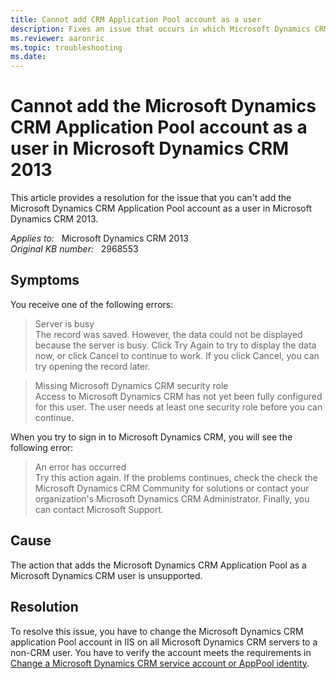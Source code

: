 ```yaml
---
title: Cannot add CRM Application Pool account as a user
description: Fixes an issue that occurs in which Microsoft Dynamics CRM 2013 is inaccessible. Provides a resolution.
ms.reviewer: aaronric
ms.topic: troubleshooting
ms.date: 
---
```

# Cannot add the Microsoft Dynamics CRM Application Pool account as a user in Microsoft Dynamics CRM 2013

This article provides a resolution for the issue that you can't add the Microsoft Dynamics CRM Application Pool account as a user in Microsoft Dynamics CRM 2013.

_Applies to:_ &nbsp; Microsoft Dynamics CRM 2013  
_Original KB number:_ &nbsp; 2968553

## Symptoms

You receive one of the following errors:

> Server is busy  
The record was saved. However, the data could not be displayed because the server is busy. Click Try Again to try to display the data now, or click Cancel to continue to work. If you click Cancel, you can try opening the record later.

> Missing Microsoft Dynamics CRM security role  
Access to Microsoft Dynamics CRM has not yet been fully configured for this user. The user needs at least one security role before you can continue.

When you try to sign in to Microsoft Dynamics CRM, you will see the following error:

> An error has occurred  
Try this action again. If the problems continues, check the check the Microsoft Dynamics CRM Community for solutions or contact your organization's Microsoft Dynamics CRM Administrator. Finally, you can contact Microsoft Support.

## Cause

The action that adds the Microsoft Dynamics CRM Application Pool as a Microsoft Dynamics CRM user is unsupported.

## Resolution

To resolve this issue, you have to change the Microsoft Dynamics CRM application Pool account in IIS on all Microsoft Dynamics CRM servers to a non-CRM user. You have to verify the account meets the requirements in [Change a Microsoft Dynamics CRM service account or AppPool identity](/previous-versions/dynamicscrm-2013/implementation-guide/hh699751(v=crm.6)).
